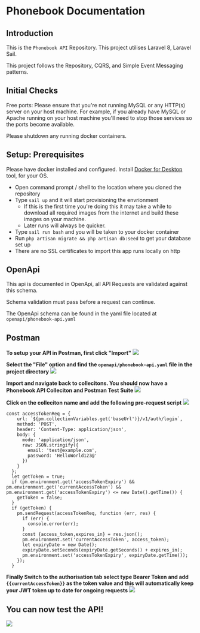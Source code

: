 # Phonebook Documentation

## Introduction
This is the `Phonebook API` Repository. This project utilises Laravel 8, Laravel Sail.

This project follows the Repository, CQRS, and Simple Event Messaging patterns.

## Initial Checks
Free ports: Please ensure that you're not running MySQL or any HTTP(s) server on your host machine. For example, if you already have MySQL or Apache running on your host machine you'll need to stop those services so the ports become available.

Please shutdown any running docker containers.

## Setup: Prerequisites
Please have docker installed and configured.
Install [Docker for Desktop](https://www.docker.com/products/docker-desktop) tool, for your OS.

- Open command prompt / shell to the location where you cloned the repository
- Type `sail up` and it will start provisioning the envrionment
    - If this is the first time you're doing this it may take a while to download all required images from the internet and build these images on your machine.
    - Later runs will always be quicker.
- Type `sail run bash` and you will be taken to your docker container
- Run `php artisan migrate && php artisan db:seed` to get your database set up
- There are no SSL certificates to import this app runs locally on http


## OpenApi
This api is documented in OpenApi, all API Requests are validated against this schema.

Schema validation must pass before a request can continue.

The OpenApi schema can be found in the yaml file located at `openapi/phonebook-api.yaml`

## Postman
**To setup your API in Postman, first click "Import"**
![](https://i.imgur.com/wUBOHHu.png)

**Select the "File" option and find the `openapi/phonebook-api.yaml` file in the project directory**
![](https://i.imgur.com/uAUH3lM.png)

**Import and navigate back to collecitons.
You should now have a Phonebook API Colleciton and Postman Test Suite**
![](https://i.imgur.com/ILiB4SJ.png)

**Click on the colleciton name and add the following pre-request script**
![](https://i.imgur.com/7sL1YQu.png)
```
const accessTokenReq = {
    url: `${pm.collectionVariables.get('baseUrl')}/v1/auth/login`,
    method: 'POST',
    header: 'Content-Type: application/json',
    body: {
      mode: 'application/json',
      raw: JSON.stringify({
        email: 'test@example.com',
        password: 'HelloWorld123@'
      })
    }
  };
  let getToken = true;
  if (pm.environment.get('accessTokenExpiry') && pm.environment.get('currentAccessToken') && pm.environment.get('accessTokenExpiry') <= new Date().getTime()) {
    getToken = false;
  }
  if (getToken) {
    pm.sendRequest(accessTokenReq, function (err, res) {
      if (err) {
        console.error(err);
      }
      const {access_token,expires_in} = res.json();
      pm.environment.set('currentAccessToken', access_token);
      let expiryDate = new Date();
      expiryDate.setSeconds(expiryDate.getSeconds() + expires_in);
      pm.environment.set('accessTokenExpiry', expiryDate.getTime());
    });
  }
```
**Finally Switch to the authorisation tab select type Bearer Token and add `{{currentAccessToken}}` as the token value and this will automatically keep your JWT token up to date for ongoing requests**
![](https://i.imgur.com/D9GVlAS.png)


## You can now test the API!
![](https://i.imgur.com/CwhpBpP.png)
